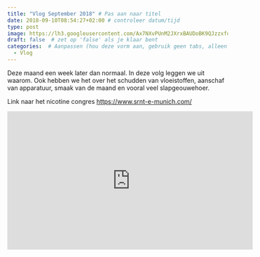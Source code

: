 ```yaml
---
title: "Vlog September 2018" # Pas aan naar titel
date: 2018-09-10T08:54:27+02:00 # controleer datum/tijd
type: post
image: https://lh3.googleusercontent.com/Ax7NXvPUnM2JXrxBAUDoBK9QJzzxfoMyJBw33c8thntB2v_pdjJ3Q7wJ8Ola6PC2UYRo8L-Em57bfgoILJl6SxnJOe7YtHjpbupZKQ8sNprBfG2w4ijniMfrriQtFn-apJHb3bDCJ-x2Lh6_nAVKkk50dv3_65JAVxL6lIVjzEzpYG_yi4OGccH58GE-yBHelEGoULwiBlDCt4ax3l4YtFrBB-r9V-z4XnNdQegSqKBRTUnd1ffkR_dGmundu4ko6RZRqKYcTKF1SkFED4lLEO2Z_ihd7if7o6wdBvUmgNxp1J1kIGQs5Sn8MJYwiPfnNqGKKgKi5_ee45d-Iau4x1R8XKWyB8c4Oz5-zqmfUDZv0VFqFke3IBpRUdaz2_5UQ4VzUhYESXuzxOcvign2re-Hkj4Ofii9pXV2WYE2_g6pRM8CfDP1PPZK6pci8_DkBN_snBoW4dcOAYRghNQsIQrlT8O99iliJi1Iq0R2uMUqZsHiotNpCwe5aZ5HC7Y7BpM5-XJjc4-QxlOZYyjKNE108jaNVjKJLOat9008mqLSqXLhc_w7_5CEtRR3EVXRuUPSWTGTMkxngpsyB3tYJW0a3xcbHqN0x66I1S8wo-rtrG-FgEEmbe-3SALGDrzmP0RjqvGRVbHNrn03XQc-Q7IUR_Gt7-QO0RFf2pmsMbYhc_-c-VbTx2Nhbw=w960-h540-no
draft: false  # zet op 'false' als je klaar bent
categories:  # Aanpassen (hou deze vorm aan, gebruik geen tabs, alleen spaties)
  - Vlog
---
```

Deze maand een week later dan normaal.
In deze volg leggen we uit waarom. Ook hebben we het over het schudden van vloeistoffen, aanschaf van apparatuur, smaak van de maand en vooral veel slapgeouwehoer.

Link naar het nicotine congres
https://www.srnt-e-munich.com/

<iframe width="560" height="315" src="https://www.youtube.com/embed/EBMPSKoMyCI" frameborder="0" allow="autoplay; encrypted-media" allowfullscreen></iframe>
